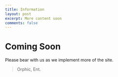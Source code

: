 ```yaml
---
title: Information
layout: post
excerpt: More content soon
comments: false
---
```


# Coming Soon

 Please bear with us as we implement more of the site.

> Orphic, Ent.